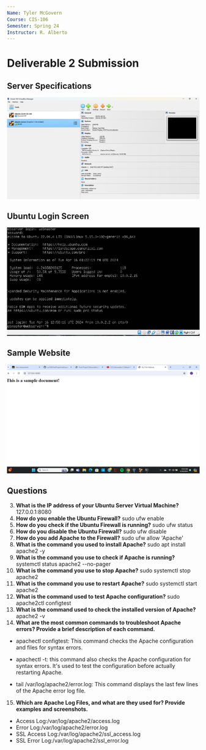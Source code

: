 ```yaml
---
Name: Tyler McGovern
Course: CIS-106
Semester: Spring 24
Instructor: R. Alberto
---
```

# Deliverable 2 Submission

## Server Specifications
![Server Specs](serverspecs.png)

## Ubuntu Login Screen
![login](serverlogin.png)

## Sample Website
![myfirstwebsite](myfirstwebsite.png)

## Questions
3. **What is the IP address of your Ubuntu Server Virtual Machine?**
 127.0.0.1:8080  
4. **How do you enable the Ubuntu Firewall?**
 sudo ufw enable
5. **How do you check if the Ubuntu Firewall is running?**
 sudo ufw status  
6. **How do you disable the Ubuntu Firewall?**
 sudo ufw disable 
7. **How do you add Apache to the Firewall?** 
 sudo ufw allow 'Apache'  
8. **What is the command you used to install Apache?**
 sudo apt install apache2 -y 
9.  **What is the command you use to check if Apache is running?**
 systemctl status apache2 --no-pager  
10. **What is the command you use to stop Apache?**
 sudo systemctl stop apache2   
11. **What is the command you use to restart Apache?**
 sudo systemctl start apache2   
12. **What is the command used to test Apache configuration?**
 sudo apache2ctl configtest  
13. **What is the command used to check the installed version of Apache?**
 apache2 -v
14. **What are the most common commands to troubleshoot Apache errors? Provide a brief description of each command.**
 * apachectl configtest: This command checks the Apache configuration and files for syntax errors. 

* apachectl -t:  this command also checks the Apache configuration for syntax errors. It's used to test the configuration before actually  restarting Apache.

* tail /var/log/apache2/error.log: This command displays the last few lines of the Apache error log file. 
15.  **Which are Apache Log Files, and what are they used for? Provide examples and screenshots.**
* Access Log:/var/log/apache2/access.log
* Error Log:/var/log/apache2/error.log 
* SSL Access Log:/var/log/apache2/ssl_access.log
* SSL Error Log:/var/log/apache2/ssl_error.log